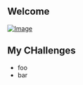 ## Welcome

[![Image](https://drawgon.github.io/avatar.png)](https://drawgon.github.io/)

## My CHallenges

- foo
- bar
